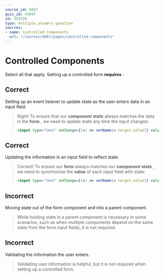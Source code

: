 ```yaml
---
course_id: 6667
quiz_id: 43047
id: 291576
type: multiple_answers_question
sources:
- name: Controlled Components
  url: "/courses/6667/pages/controlled-components"
---
```


# Controlled Components

Select all that apply. Setting up a controlled form **requires** :

## Correct

Setting up an event listener to update state as the user enters data in an input
field.

> Right! To ensure that our **component state** always matches the data in
> the **form** , we need to update state any time the input changes:
> 
> ```jsx
> <input type="text" onChange={(e) => setName(e.target.value)} value={name} />
> ```

## Correct

Updating the information in an input field to reflect state.

> Correct! To ensure our **form** always matches our **component state** , we need
> to synchronize the **value** of each input field with state:
> 
> ```jsx
> <input type="text" onChange={(e) => setName(e.target.value)} value={name} />
> ```

## Incorrect

Moving state out of the form component and into a parent component.

> While holding state in a parent component is necessary in some scenarios, such
> as when multiple components depend on the same state from the form input fields,
> it is not required.

## Incorrect

Validating the information the user enters.

> Validating user information is helpful, but it is not required when setting up a
> controlled form.
